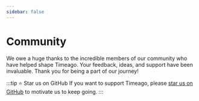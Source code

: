 ```yaml
---
sidebar: false
---
```

<script setup>
import { VPTeamMembers } from 'vitepress/theme'

const members = [
    {
        avatar: 'https://www.github.com/SerhiiCho.png',
        name: 'Serhii Cho',
        title: 'Creator',
        links: [
            { icon: 'github', link: 'https://github.com/SerhiiCho' },
            { icon: 'x', link: 'https://x.com/SerhiiCho' }
        ]
    },
    {
        avatar: 'https://www.github.com/cyclimse.png',
        name: 'Andy Méry',
        title: 'Contributor',
        links: [{ icon: 'github', link: 'https://github.com/cyclimse' }],
    },
    {
        avatar: 'https://www.github.com/demget.png',
        name: 'demget',
        title: 'Contributor',
        links: [{ icon: 'github', link: 'https://github.com/demget' }],
    },
    {
        avatar: 'https://www.github.com/sheldonhull.png',
        name: 'sheldonhull',
        title: 'Early Stargazer',
        links: [{ icon: 'github', link: 'https://github.com/sheldonhull' }],
    },
    {
        avatar: 'https://www.github.com/dragstor.png',
        name: 'Nikola',
        title: 'Early Stargazer',
        links: [{ icon: 'github', link: 'https://github.com/dragstor' }],
    },
    {
        avatar: 'https://www.github.com/hugmouse.png',
        name: 'Mysh!',
        title: 'Early Stargazer',
        links: [{ icon: 'github', link: 'https://github.com/hugmouse' }],
    },
    {
        avatar: 'https://www.github.com/MFrank2016.png',
        name: 'Frank',
        title: 'Early Stargazer',
        links: [{ icon: 'github', link: 'https://github.com/MFrank2016' }],
    },
    {
        avatar: 'https://www.github.com/myron-meng.png',
        name: 'Myron Meng',
        title: 'Early Stargazer',
        links: [{ icon: 'github', link: 'https://github.com/myron-meng' }],
    },
    {
        avatar: 'https://www.github.com/lesichkovm.png',
        name: 'Milan Lesichkov',
        title: 'Early Stargazer',
        links: [{ icon: 'github', link: 'https://github.com/lesichkovm' }],
    },
    {
        avatar: 'https://www.github.com/matthewmueller.png',
        name: 'Matt Mueller',
        title: 'Early Stargazer',
        links: [{ icon: 'github', link: 'https://github.com/matthewmueller' }],
    },
    {
        avatar: 'https://www.github.com/Tim3Triver.png',
        name: '赵晓鹏',
        title: 'Early Stargazer',
        links: [{ icon: 'github', link: 'https://github.com/Tim3Triver' }],
    },
    {
        avatar: 'https://www.github.com/LixvYang.png',
        name: 'LixvYang',
        title: 'Early Stargazer',
        links: [{ icon: 'github', link: 'https://github.com/LixvYang' }],
    },
    {
        avatar: 'https://www.github.com/zhanglei.png',
        name: 'zhanglei',
        title: 'Early Stargazer',
        links: [{ icon: 'github', link: 'https://github.com/zhanglei' }],
    },
    {
        avatar: 'https://www.github.com/admpub.png',
        name: 'Hank Shen',
        title: 'Early Stargazer',
        links: [{ icon: 'github', link: 'https://github.com/admpub' }],
    },
    {
        avatar: 'https://www.github.com/J-iSkeLo.png',
        name: 'L. Chernenikiy',
        title: 'Early Stargazer',
        links: [{ icon: 'github', link: 'https://github.com/J-iSkeLo' }],
    },
]
</script>

# Community

We owe a huge thanks to the incredible members of our community who have helped shape Timeago. Your feedback, ideas, and support have been invaluable. Thank you for being a part of our journey!

:::tip ⭐️ Star us on GitHub
If you want to support Timeago, please [star us on GitHub](https://github.com/SerhiiCho/timeago) to motivate us to keep going.
:::

<VPTeamMembers size="small" :members="members" />
